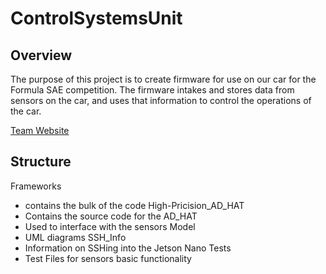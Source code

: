 # ControlSystemsUnit

## Overview
   The purpose of this project is to create firmware for use on our car for the Formula SAE competition. The firmware intakes and stores data from sensors on the car, and uses that information to control the operations of the car.

[Team Website](https://rensselaermotorsport.com/)

## Structure
Frameworks 
 - contains the bulk of the code
High-Pricision_AD_HAT
 - Contains the source code for the AD_HAT
 - Used to interface with the sensors
Model
 - UML diagrams
SSH_Info
 - Information on SSHing into the Jetson Nano
Tests
 - Test Files for sensors basic functionality
